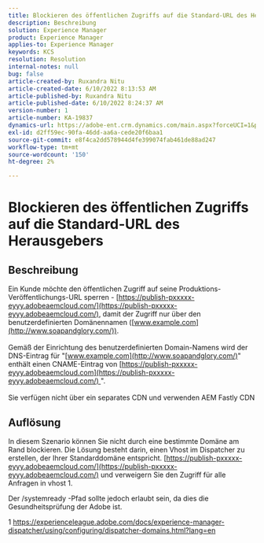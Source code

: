 ```yaml
---
title: Blockieren des öffentlichen Zugriffs auf die Standard-URL des Herausgebers
description: Beschreibung
solution: Experience Manager
product: Experience Manager
applies-to: Experience Manager
keywords: KCS
resolution: Resolution
internal-notes: null
bug: false
article-created-by: Ruxandra Nitu
article-created-date: 6/10/2022 8:13:53 AM
article-published-by: Ruxandra Nitu
article-published-date: 6/10/2022 8:24:37 AM
version-number: 1
article-number: KA-19837
dynamics-url: https://adobe-ent.crm.dynamics.com/main.aspx?forceUCI=1&pagetype=entityrecord&etn=knowledgearticle&id=59764c3e-95e8-ec11-bb3c-000d3a3b17fa
exl-id: d2ff59ec-90fa-46dd-aa6a-cede20f6baa1
source-git-commit: e8f4ca2dd578944d4fe399074fab461de88ad247
workflow-type: tm+mt
source-wordcount: '150'
ht-degree: 2%

---
```


# Blockieren des öffentlichen Zugriffs auf die Standard-URL des Herausgebers

## Beschreibung

Ein Kunde möchte den öffentlichen Zugriff auf seine Produktions-Veröffentlichungs-URL sperren - [https://publish-pxxxxx-eyyy.adobeaemcloud.com/](https://publish-pxxxxx-eyyy.adobeaemcloud.com/), damit der Zugriff nur über den benutzerdefinierten Domänennamen ([www.example.com](http://www.soapandglory.com/)). <br><br>Gemäß der Einrichtung des benutzerdefinierten Domain-Namens wird der DNS-Eintrag für &quot;[www.example.com](http://www.soapandglory.com/)&quot; enthält einen CNAME-Eintrag von [https://publish-pxxxxx-eyyy.adobeaemcloud.com](https://publish-pxxxxx-eyyy.adobeaemcloud.com/) &quot;. <br><br>Sie verfügen nicht über ein separates CDN und verwenden AEM Fastly CDN

## Auflösung


In diesem Szenario können Sie nicht durch eine bestimmte Domäne am Rand blockieren.
Die Lösung besteht darin, einen Vhost im Dispatcher zu erstellen, der Ihrer Standarddomäne entspricht. [https://publish-pxxxxx-eyyy.adobeaemcloud.com/](https://publish-pxxxxx-eyyy.adobeaemcloud.com/) und verweigern Sie den Zugriff für alle Anfragen in vhost 1.

Der /systemready -Pfad sollte jedoch erlaubt sein, da dies die Gesundheitsprüfung der Adobe ist.

1 https://experienceleague.adobe.com/docs/experience-manager-dispatcher/using/configuring/dispatcher-domains.html?lang=en
